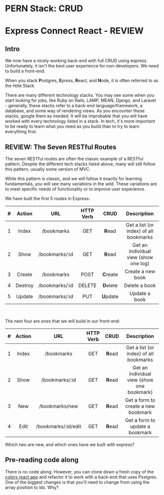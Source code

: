 # PERN Stack: CRUD

# Express Connect React - REVIEW

## Intro

We now have a nicely working back-end with full CRUD using express. Unfortunately, it isn't the best user experience for non-developers. We need to build a front-end.

When you stack **P**ostgres, **E**press, **R**eact, and **N**ode, it is often referred to as the `PERN` Stack.

There are many different technology stacks. You may see some when you start looking for jobs, like Ruby on Rails, LAMP, MEAN, Django, and Laravel - generally, these stacks refer to a back-end language/framework, a database, and some way of rendering views. As you encounter these stacks, google them as needed. It will be improbable that you will have worked with every technology listed in a stack. In tech, it's more important to be ready to learn what you need as you build than to try to learn everything first.

## REVIEW: The Seven RESTful Routes

The seven RESTful routes are often the classic example of a RESTful pattern. Despite the different tech stacks listed above, many will still follow this pattern, usually some version of MVC.

While this pattern is classic, and we will follow it exactly for learning fundamentals, you will see many variations in the wild. These variations are to meet specific needs of functionality or to improve user experience.

We have built the first 5 routes in Express:

|  #  | Action  |      URL       | HTTP Verb |    CRUD    |              Description               |
| :-: | :-----: | :------------: | :-------: | :--------: | :------------------------------------: |
|  1  |  Index  |   /bookmarks   |    GET    |  **R**ead  | Get a list (or index) of all bookmarks |
|  2  |  Show   | /bookmarks/:id |    GET    |  **R**ead  | Get an individual view (show one log)  |
|  3  | Create  |   /bookmarks   |   POST    | **C**reate |           Create a new book            |
|  4  | Destroy | /bookmarks/:id |  DELETE   | **D**elete |             Delete a book              |
|  5  | Update  | /bookmarks/:id |    PUT    | **U**pdate |             Update a book              |

<br />

The next four are ones that we will build in our front-end:

|  #  | Action |         URL         | HTTP Verb |   CRUD   |                Description                 |
| :-: | :----: | :-----------------: | :-------: | :------: | :----------------------------------------: |
|  1  | Index  |     /bookmarks      |    GET    | **R**ead |   Get a list (or index) of all bookmarks   |
|  2  |  Show  |   /bookmarks/:id    |    GET    | **R**ead | Get an individual view (show one bookmark) |
|  3  |  New   |   /bookmarks/new    |    GET    | **R**ead |    Get a form to create a new bookmark     |
|  4  |  Edit  | /bookmarks/:id/edit |    GET    | **R**ead |      Get a form to update a bookmark       |

Which two are new, and which ones have we built with express?

## Pre-reading code along

There is no code along. However, you can clone down a fresh copy of the [colors react app](https://github.com/pursuit-curriculum-resources/pre-reading-connect-react-demo) and refactor it to work with a back-end that uses Postgres. One of the biggest changes is that you'll need to change from using the array position to ids. Why?
